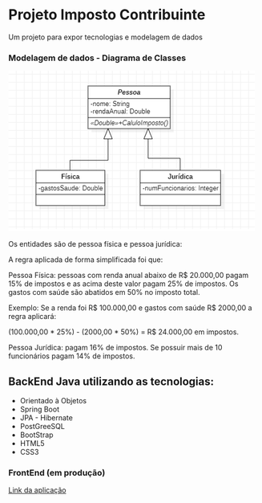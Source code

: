 # Projeto Imposto Contribuinte
Um projeto para expor tecnologias e modelagem de dados

### Modelagem de dados - Diagrama de Classes
![Modelo](src/main/resources/static/img/Modelo.png)

Os entidades são de pessoa física e pessoa jurídica:

A regra aplicada de forma simplificada foi que:

Pessoa Física: pessoas com renda anual abaixo de R$ 20.000,00 pagam 15% de impostos e as acima deste valor pagam 25% de impostos. Os gastos com saúde são abatidos em 50%  no imposto total.

Exemplo: Se a renda foi R$ 100.000,00 e gastos com saúde R$ 2000,00 a regra aplicará: 

(100.000,00 * 25%) - (2000,00 * 50%) = R$ 24.000,00 em impostos.

Pessoa Jurídica: pagam 16% de impostos. Se possuir mais de 10 funcionários pagam 14% de impostos.

## BackEnd Java utilizando as tecnologias:
* Orientado à Objetos
* Spring Boot
* JPA - Hibernate
* PostGreeSQL
* BootStrap
* HTML5
* CSS3

### FrontEnd (em produção) 
[Link da aplicação](https://imposto-contribuinte.herokuapp.com/) 